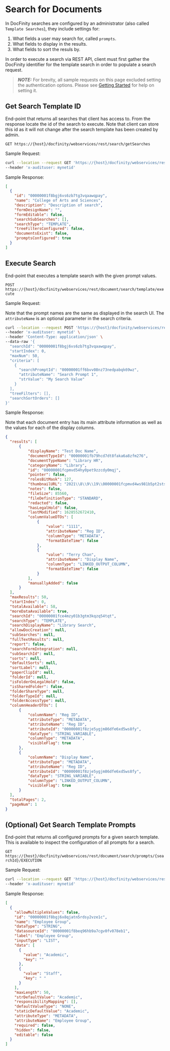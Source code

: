 # Search for Documents

In DocFinity searches are configured by an administrator (also called `Template Searches`), they include settings for:

1. What fields a user may search for, called `prompts`.
1. What fields to display in the results.
1. What fields to sort the resuls by.

In order to execute a search via REST API, client must first gather the DocFinity identifier for the template search in order to populate a search request.
> **_NOTE:_** For brevity, all sample requests on this page excluded setting the authentication options.
> Please see [Getting Started](/docs/getting-started.md) for help on setting it.

## Get Search Template ID

End-point that returns all searches that client has access to. From the response locate the id of the search to execute. Note that client can store this id as it will not change after the search template has been created by admin.

`GET https://{host}/docfinity/webservices/rest/search/getSearches`

Sample Request:
```bash
curl --location --request GET 'https://{host}/docfinity/webservices/rest/search/getSearches' \
--header 'x-audituser: mynetid'
```

Sample Response:

```json
[
  {
    "id": "00000001f8bgj6vs6zb7tg3vqaawqpay",
    "name": "College of Arts and Sciences",
    "description": "Description of search",
    "formDesignName": "",
    "formEditable": false,
    "searchSubSearches": [],
    "searchType": "TEMPLATE",
    "treeFiltersConfigured": false,
    "documentsExist": false,
    "promptsConfigured": true
  }
]
```

## Execute Search

End-point that executes a template search with the given prompt values.

`POST https://{host}/docfinity/webservices/rest/document/search/template/execute`

Sample Request:

Note that the prompt names are the same as displayed in the search UI. The `attributeName` is an optional parameter in the search criteria.

```bash
curl --location --request POST 'https://{host}/docfinity/webservices/rest/document/search/template/execute' \
--header 'x-audituser: mynetid' \
--header 'Content-Type: application/json' \
--data-raw '{
  "searchId": "00000001f8bgj6vs6zb7tg3vqaawqpay",
  "startIndex": 0,
  "maxNum": 50,
  "criteria": [
    {
      "searchPromptId": "00000001ff6bvv08nz73nedpabqk69wz",
      "attributeName": "Search Prompt 1",
      "strValue": "My Search Value"
    }
  ],
  "treeFilters": [],
  "searchSortOrders": []
}'
```

Sample Response:

Note that each document entry has its main attribute information as well as the values for each of the display columns.

```json
{
  "results": [
      {
          "displayName": "Test Doc Name",
          "documentTypeId": "00000001fb79hcd7dt8faka6a8zfm276",
          "documentTypeName": "Library HR",
          "categoryName": "Library",
          "id": "00000001fcpmvd54hy0pet9zzcdy0mqj",
          "pointer": false,
          "rolesBitMask": 127,
          "thumbnailURL": "2021\\8\\9\\19\\00000001fcpmvd4ws981b5pt2stshgvt\\456.pdf",
          "notes": false,
          "fileSize": 85560,
          "fileDefinitionType": "STANDARD",
          "redacted": false,
          "hasLegalHold": false,
          "lastModified": 1628552672410,
          "columnValueDTOs": [
              {
                  "value": "1111",
                  "attributeName": "Reg ID",
                  "columnType": "METADATA",
                  "formatDateTime": false
              },
              {
                  "value": "Terry Chan",
                  "attributeName": "Display Name",
                  "columnType": "LINKED_OUTPUT_COLUMN",
                  "formatDateTime": false
              }
          ],
          "manuallyAdded": false
      }
  ],
  "maxResults": 50,
  "startIndex": 0,
  "totalAvailable": 58,
  "moreDataAvailable": true,
  "searchId": "00000001fce4mzy01b3gtm3kqzq54tqt",
  "searchType": "TEMPLATE",
  "searchDisplayName": "Library Search",
  "allowDocCreation": null,
  "subSearches": null,
  "fullTextResults": null,
  "report": false,
  "searchFormIntegration": null,
  "subSearchId": null,
  "sorts": null,
  "defaultSorts": null,
  "sortLabel": null,
  "paperClipId": null,
  "folderId": null,
  "isFolderOnLegalHold": false,
  "isSharedFolder": false,
  "folderShareType": null,
  "folderTypeId": null,
  "folderAccessType": null,
  "columnHeaderDTOs": [
      {
          "columnName": "Reg ID",
          "attributeType": "METADATA",
          "attributeName": "Reg ID",
          "attributeId": "00000001f8zje5ygjm86dfe6xd5ws8fy",
          "dataType": "STRING_VARIABLE",
          "columnType": "METADATA",
          "visibleFlag": true
      },
      {
          "columnName": "Display Name",
          "attributeType": "METADATA",
          "attributeName": "Reg ID",
          "attributeId": "00000001f8zje5ygjm86dfe6xd5ws8fy",
          "dataType": "STRING_VARIABLE",
          "columnType": "LINKED_OUTPUT_COLUMN",
          "visibleFlag": true
      }
  ],
  "totalPages": 2,
  "pageNum": 1
}
```

## (Optional) Get Search Template Prompts

End-point that returns all configured prompts for a given search template. This is available to inspect the configuration of all prompts for a search.

`GET https://{host}/docfinity/webservices/rest/document/search/prompts/{searchId}/EXECUTION`

Sample Request:
```bash
curl --location --request GET 'https://{host}/docfinity/webservices/rest/document/search/prompts/00000001f8bgj6vs6zb7tg3vqaawqpay/EXECUTION' \
--header 'x-audituser: mynetid' 
```

Sample Response:

```json
[
  {
    "allowMultipleValues": false,
    "id": "00000001f8bgj6x8qjatn5rdsy2vze1c",
    "name": "Employee Group",
    "dataType": "STRING",
    "datasourceId": "00000001f8beq96hb9a7cgv0fv078eb1",
    "label": "Employee Group",
    "inputType": "LIST",
    "data": [
      {
        "value": "Academic",
        "key": ""
      },
      {
        "value": "Staff",
        "key": " "
      }
    ],
    "maxLength": 50,
    "strDefaultValue": "Academic",
    "responsibilityMapping": [],
    "defaultValueType": "NONE",
    "staticDefaultValue": "Academic",
    "attributeType": "METADATA",
    "attributeName": "Employee Group",
    "required": false,
    "hidden": false,
    "editable": false
  }
]
```
